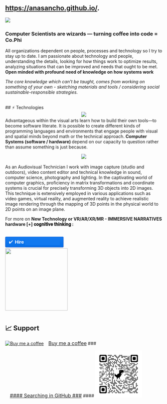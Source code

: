 ## https://anasancho.github.io/.
<p></p>
 <a target="_blank" href="https://www.linkedin.com/in/ana-filipa-sancho-silva-283b6b16/" alt="Linkedin"> 
  <img src="https://img.shields.io/badge/-LinkedIn-%230077B5?style=for-the-badge&logo=linkedin&logoColor=white" target="_blank"></a> 
 <b> <p>  <h3> Computer Scientists are wizards —  turning coffee  into code = Co.Phi  </h3> </b> <p></p>
<p> All organizations dependent on people, processes and technology so I try to stay up to date. I am passionate about technology and people, understanding the details, looking for how things work to optimize results, analyzing situations that can be improved and needs that ought to be met. <b> Open minded with profound need of knowledge on how systems work </b> <p></p>
<i> The core knowledge which can’t be taught, comes from working on something of your own - sketching materials and tools / considering social sustainable-responsible strategies. </i> <p></p><br>
## ⚡ Technologies

<div align="center">
  <img src="https://skillicons.dev/icons?i=html,css,js,react,python,c,postgres,visualstudio,git,github"></img>
</div>
Advantageous  within the visual arts learn how to build their own tools—to become software literate. It is possible to create different kinds of programming languages and environments that engage people with visual and spatial minds beyond math or the technical approach.<b> Computer Systems (software / hardware) </b> depend on our capacity to question rather than assume something is just because.  <p></p> 
<div align="center">
<img src="https://github-readme-stats.vercel.app/api/top-langs/?username=anasancho&layout=compact"/></div>
<p></p>

<p></p> As an Audiovisual Technician I work with image capture (studio and outdoors), video content editor and technical knowledge in sound, computer science, photography and lighting. In the captivating world of computer graphics, proficiency in matrix transformations and coordinate systems is crucial for precisely transforming 3D objects into 2D images. This technique is extensively employed in various applications such as video games, virtual reality, and augmented reality to achieve realistic image rendering through the mapping of 3D points in the physical world to 2D points on an image plane.

For more on <b> New Technology or VR/AR/XR/MR - IMMERSIVE NARRATIVES hardware [+] 𝐜𝐨𝐠𝐧𝐢𝐭𝐢𝐯𝐞 𝐭𝐡𝐢𝐧𝐤𝐢𝐧𝐠 : </b>

<br>
<a href="mailto:anaphisancho.silva@gmail.com?subject=Project%20inquiry%20from%20Github"> 
<img src="https://github.com/anasancho/anasancho.github.io/blob/master/contact_%40.png" width="187" height="34"></a> <br>
<img src="http://66.media.tumblr.com/17fea920ff36ef4f5b877d5216a7aad9/tumblr_mo9xje8zZ41qcbiufo1_1280.gif" height="200" width="200">

# 
## 📈 Support
<link href="https://fonts.googleapis.com/css?family=Arial" rel="stylesheet"><a class="bmc-button" target="_blank" href="https://www.buymeacoffee.com/JzqO57X"><img src="https://cdn.buymeacoffee.com/buttons/bmc-new-btn-logo.svg" alt="Buy me a coffee"><span style="margin-left:15px;font-size:16px !important;">Buy me a coffee</span></a>
### 
<p></p>
<link href="https://fonts.googleapis.com/css?family=Arial" rel="stylesheet"><a class="bmc-button" target="_blank" href="https://x-team.com/blog/become-a-github-master-with-these-features-and-extensions/?utm_source=facebook&utm_medium=social&utm_campaign=social-post&fbclid=IwAR0BIscSMEYSdEEhF1yzF1xUE5L1Kmkiv-F940PA6iGV6o3014YRFoSv308"><img src="" alt=""><span style="margin-left:15px;font-size:16px !important;">#### Searching in GitHub ###</span></a>
####
<img src="https://github.com/anasancho/anasancho.github.io/blob/master/qrcode_github.png" height="150" width="150">
